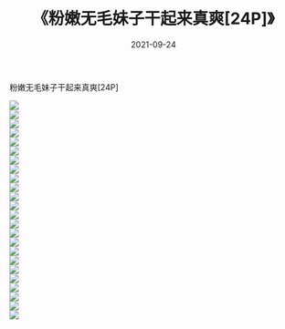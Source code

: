 ﻿---
layout: post
title:  《粉嫩无毛妹子干起来真爽[24P]》
date:   2021-09-24
img: http://imgx.orgx.ga/漏D/2021/粉嫩无毛妹子干起来真爽[24P]/000.jpg
categories: [美女, 清纯, 唯美]
---

粉嫩无毛妹子干起来真爽[24P]

  ![](http://imgx.orgx.ga/漏D/2021/粉嫩无毛妹子干起来真爽[24P]/001.jpg) <br> ![](http://imgx.orgx.ga/漏D/2021/粉嫩无毛妹子干起来真爽[24P]/002.jpg) <br> ![](http://imgx.orgx.ga/漏D/2021/粉嫩无毛妹子干起来真爽[24P]/003.jpg) <br> ![](http://imgx.orgx.ga/漏D/2021/粉嫩无毛妹子干起来真爽[24P]/004.jpg) <br> ![](http://imgx.orgx.ga/漏D/2021/粉嫩无毛妹子干起来真爽[24P]/005.jpg) <br> ![](http://imgx.orgx.ga/漏D/2021/粉嫩无毛妹子干起来真爽[24P]/006.jpg) <br> ![](http://imgx.orgx.ga/漏D/2021/粉嫩无毛妹子干起来真爽[24P]/007.jpg) <br> ![](http://imgx.orgx.ga/漏D/2021/粉嫩无毛妹子干起来真爽[24P]/008.jpg) <br> ![](http://imgx.orgx.ga/漏D/2021/粉嫩无毛妹子干起来真爽[24P]/009.jpg) <br> ![](http://imgx.orgx.ga/漏D/2021/粉嫩无毛妹子干起来真爽[24P]/010.jpg) <br> ![](http://imgx.orgx.ga/漏D/2021/粉嫩无毛妹子干起来真爽[24P]/011.jpg) <br> ![](http://imgx.orgx.ga/漏D/2021/粉嫩无毛妹子干起来真爽[24P]/012.jpg) <br> ![](http://imgx.orgx.ga/漏D/2021/粉嫩无毛妹子干起来真爽[24P]/013.jpg) <br> ![](http://imgx.orgx.ga/漏D/2021/粉嫩无毛妹子干起来真爽[24P]/014.jpg) <br> ![](http://imgx.orgx.ga/漏D/2021/粉嫩无毛妹子干起来真爽[24P]/015.jpg) <br> ![](http://imgx.orgx.ga/漏D/2021/粉嫩无毛妹子干起来真爽[24P]/016.jpg) <br> ![](http://imgx.orgx.ga/漏D/2021/粉嫩无毛妹子干起来真爽[24P]/017.jpg) <br> ![](http://imgx.orgx.ga/漏D/2021/粉嫩无毛妹子干起来真爽[24P]/018.jpg) <br> ![](http://imgx.orgx.ga/漏D/2021/粉嫩无毛妹子干起来真爽[24P]/019.jpg) <br> ![](http://imgx.orgx.ga/漏D/2021/粉嫩无毛妹子干起来真爽[24P]/020.jpg) <br> ![](http://imgx.orgx.ga/漏D/2021/粉嫩无毛妹子干起来真爽[24P]/021.jpg) <br> ![](http://imgx.orgx.ga/漏D/2021/粉嫩无毛妹子干起来真爽[24P]/022.jpg) <br> ![](http://imgx.orgx.ga/漏D/2021/粉嫩无毛妹子干起来真爽[24P]/023.jpg) <br> ![](http://imgx.orgx.ga/漏D/2021/粉嫩无毛妹子干起来真爽[24P]/024.jpg) <br>